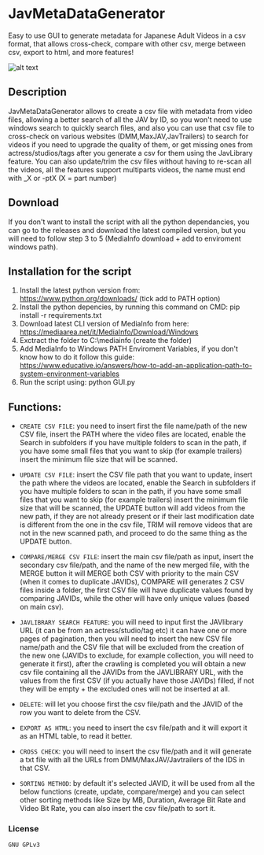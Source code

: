 # JavMetaDataGenerator

Easy to use GUI to generate metadata for Japanese Adult Videos in a csv format, that allows cross-check, compare with other csv, merge between csv, export to html, and more features!

![alt text]([https://github.com/DaniKaito/JavItManager/blob/main/preview.png](https://github.com/DaniKaito/JavMetaDataGenerator/blob/main/preview.png)?raw=true)

## Description

JavMetaDataGenerator allows to create a csv file with metadata from video files, allowing a better search of all the JAV by ID, so you won't need to use windows search to quickly search files, and also you can use that csv file to cross-check on various websites (DMM,MaxJAV,JavTrailers) to search for videos if you need to upgrade the quality of them, or get missing ones from actress/studios/tags after you generate a csv for them using the JavLibrary feature.
You can also update/trim the csv files without having to re-scan all the videos, all the features support multiparts videos, the name must end with _X or -ptX (X = part number)

## Download
If you don't want to install the script with all the python dependancies, you can go to the releases and download the latest compiled version, but you will need to follow step 3 to 5 (MediaInfo download + add to enviroment windows path).

## Installation for the script
1. Install the latest python version from: 
https://www.python.org/downloads/ (tick add to PATH option)
2. Install the python depencies, by running this command on CMD: 
    pip install -r requirements.txt
3. Download latest CLI version of MediaInfo from here: 
https://mediaarea.net/it/MediaInfo/Download/Windows
4. Exctract the folder to C:\mediainfo (create the folder)
5. Add MediaInfo to Windows PATH Enviroment Variables, if you don't know how to do it follow this guide: 
https://www.educative.io/answers/how-to-add-an-application-path-to-system-environment-variables
6. Run the script using: 
    python GUI.py

## Functions:
- `CREATE CSV FILE`: you need to insert first the file name/path of the new CSV file, insert the PATH where the video files are located, enable the Search in subfolders if you have multiple folders to scan in the path, if you have some small files that you want to skip (for example trailers) insert the minimum file size that will be scanned.

- `UPDATE CSV FILE`: insert the CSV file path that you want to update, insert the path where the videos are located, enable the Search in subfolders if you have multiple folders to scan in the path, if you have some small files that you want to skip (for example trailers) insert the minimum file size that will be scanned, the UPDATE button will add videos from the new path, if they are not already present or if their last modification date is different from the one in the csv file, TRIM will remove videos that are not in the new scanned path, and proceed to do the same thing as the UPDATE button.

- `COMPARE/MERGE CSV FILE`: insert the main csv file/path as input, insert the secondary csv file/path, and the name of the new merged file, with the MERGE button it will MERGE both CSV with priority to the main CSV (when it comes to duplicate JAVIDs), COMPARE will generates 2 CSV files inside a folder, the first CSV file will have duplicate values found by comparing JAVIDs, while the other will have only unique values (based on main csv).

- `JAVLIBRARY SEARCH FEATURE`: you will need to input first the JAVlibrary URL (it can be from an actress/studio/tag etc) it can have one or more pages of pagination, then you will need to insert the new CSV file name/path and the CSV file that will be excluded from the creation of the new one (JAVIDs to exclude, for example collection, you will need to generate it first), after the crawling is completed you will obtain a new csv file containing all the JAVIDs from the JAVLIBRARY URL, with the values from the first CSV (if you actually have those JAVIDs) filled, if not they will be empty + the excluded ones will not be inserted at all.

- `DELETE`: will let you choose first the csv file/path and the JAVID of the row you want to delete from the CSV.

- `EXPORT AS HTML`: you need to insert the csv file/path and it will export it as an HTML table, to read it better.

- `CROSS CHECK`: you will need to insert the csv file/path and it will generate a txt file with all the URLs from DMM/MaxJAV/Javtrailers of the IDS in that CSV.

- `SORTING METHOD`: by default it's selected JAVID, it will be used from all the below functions (create, update, compare/merge) and you can select other sorting methods like Size by MB, Duration, Average Bit Rate and Video Bit Rate, you can also insert the csv file/path to sort it.

### License
    GNU GPLv3
